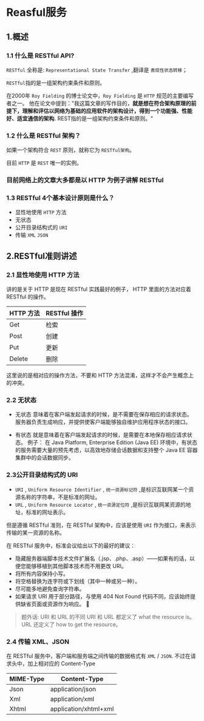 
# Reasful服务

## 1.概述
### 1.1 什么是 RESTful API?
` RESTful ` 全称是: `Representational State Transfer` ,翻译是 `表现性状态转移`；<br>

` RESTful `指的是一组架构约束条件和原则。<br>

在2000年 `Roy Fielding` 的博士论文中，`Roy Fielding` 是 `HTTP` 规范的主要编写者之一。 他在论文中提到："我这篇文章的写作目的，**就是想在符合架构原理的前提下，理解和评估以网络为基础的应用软件的架构设计，得到一个功能强、性能好、适宜通信的架构.** REST指的是一组架构约束条件和原则。" 
<br>


### 1.2 什么是 RESTful 架构？

如果一个架构符合 `REST` 原则，就称它为 `RESTful架构`。<br>

目前 `HTTP` 是 `REST` 唯一的实例。

### 目前网络上的文章大多都是以 HTTP 为例子讲解 RESTful 

### 1.3 RESTful 4个基本设计原则是什么？
* 显性地使用 `HTTP` 方法
* 无状态
* 公开目录结构式的 `URI`
* 传输 `XML` `JSON`

## 2.RESTful准则讲述
### 2.1 显性地使用 HTTP 方法
讲的是关于 HTTP 是现在 RESTful 实践最好的例子， HTTP 里面的方法对应着 RESTful 的操作。

HTTP 方法 | RESTful 操作 
---------|----------
 Get | 检索 
 Post | 创建 
 Put | 更新
 Delete | 删除

 这里说的是相对应的操作方法，不要和 HTTP 方法混淆，这样才不会产生概念上的冲突。

### 2.2 无状态
* 无状态
    意味着在客户端发起请求的时候，是不需要在保存相应的请求状态。
    服务器负责生成响应，并提供使客户端能够独自维护应用程序状态的接口。

* 有状态
    就是意味着在客户端发起请求的时候，是需要在本地保存相应请求状态。
    例子： 在 Java Platform, Enterprise Edition (Java EE) 环境中，有状态的服务需要大量的预先考虑，以高效地存储会话数据和支持整个 Java EE 容器集群中的会话数据同步。

### 2.3公开目录结构式的 URI
* `URI` , `Uniform Resource Identifier` , `统一资源标记符` ,是标识互联网某一个资源名称的字符串，不是标准的网址。
* `URL` , `Uniform Resource Locator` , `统一资源定位符` ,是标识互联网某资源的地址，标准的网址表示。

但是遵循 RESTful 准则，在 RESTful 架构中，应该是使用 `URI` 作为接口，来表示传输的某一资源的名称。

在 RESTful 服务中，标准会议给出以下的最好的建议：
* 隐藏服务器端脚本技术文件扩展名（.jsp、.php、.asp）——如果有的话，以便您能够移植到其他脚本技术而不用更改 URI。
* 将所有内容保持小写。
* 将空格替换为连字符或下划线（其中一种或另一种）。
* 尽可能多地避免查询字符串。
* 如果请求 URI 用于部分路径，与使用 404 Not Found 代码不同，应该始终提供缺省页面或资源作为响应。 

> 题外话: URI 和 URL 的不同
> URI 和 URL 都定义了 what the resource is。
> URL 还定义了 how to get the resource。

### 2.4 传输 XML、JSON
在 RESTful 服务中，客户端和服务端之间传输的数据格式有 `XML` / `JSON`.
不过在请求头中，加上相对应的 Content-Type

MIME-Type| Content-Type 
---------|----------
 Json | application/json 
 Xml | application/xml 
 Xhtml | application/xhtml+xml

